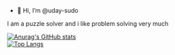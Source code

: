 - 👋 Hi, I’m @uday-sudo

<!---
CuteCat-UwU/CuteCat-UwU is a ✨ special ✨ repository because its `README.md` (this file) appears on your GitHub profile.
You can click the Preview link to take a look at your changes.
--->
I am a puzzle solver and i like problem solving very much<br/>

[![Anurag's GitHub stats](https://github-readme-stats.vercel.app/api?username=uday-sudo)](https://github.com/anuraghazra/github-readme-stats)
<br/>
[![Top Langs](https://github-readme-stats.vercel.app/api/top-langs/?username=uday-sudo)](https://github.com/anuraghazra/github-readme-stats)
